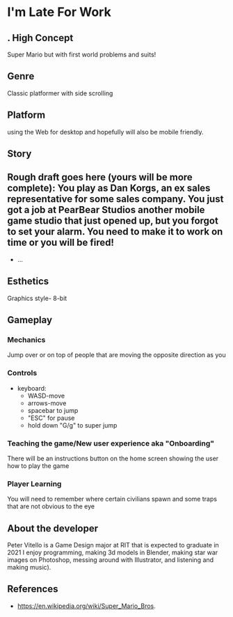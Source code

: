 # I'm Late For Work

## . High Concept
Super Mario but with first world problems and suits!

## Genre
Classic platformer with side scrolling

## Platform
using the Web for desktop and hopefully will also be mobile friendly.

## Story
Rough draft goes here (yours will be more complete):
You play as Dan Korgs, an ex sales representative for some sales company. 
You just got a job at PearBear Studios another mobile game studio that just opened up, but you forgot to set your alarm.
You need to make it to work on time or you will be fired!
- 
- ...

## Esthetics
Graphics style- 8-bit 

## Gameplay
### Mechanics
Jump over or on top of people that are moving the opposite direction as you

### Controls
- keyboard:
  - WASD-move
  - arrows-move
  - spacebar to jump
  - "ESC" for pause
  - hold down "G/g" to super jump

  
### Teaching the game/New user experience aka "Onboarding"
There will be an instructions button on the home screen showing the user how to play the game 
 
### Player Learning
You will need to remember where certain civilians spawn and some traps that are not obvious to the eye

## About the developer
Peter Vitello is a Game Design major at RIT that is expected to graduate in 2021 I enjoy programming, making 3d models in Blender, making star war images on Photoshop, messing around with Illustrator, and listening and making music).

## References
- https://en.wikipedia.org/wiki/Super_Mario_Bros.